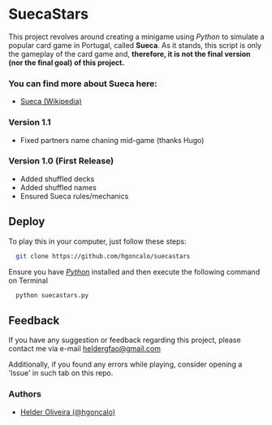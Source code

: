 
# SuecaStars
This project revolves around creating a minigame using *Python* to simulate a popular card game in Portugal, called **Sueca**. As it stands, this script is only the gameplay of the card game and, **therefore, it is not the final version (nor the final goal) of this project.**



### You can find more about **Sueca** here:

 - [Sueca (Wikipedia)](https://en.wikipedia.org/wiki/Sueca_(card_game))

### Version 1.1 

- Fixed partners name chaning mid-game (thanks Hugo)

### Version 1.0 (First Release)

- Added shuffled decks
- Added shuffled names
- Ensured Sueca rules/mechanics


## Deploy

To play this in your computer, just follow these steps:

```bash
  git clone https://github.com/hgoncalo/suecastars
```

Ensure you have [*Python*](https://www.python.org/downloads/) installed and then execute the following command on Terminal 

```bash
  python suecastars.py
```


## Feedback

If you have any suggestion or feedback regarding this project, please contact me via e-mail heldergfao@gmail.com

Additionally, if you found any errors while playing, consider opening a 'Issue' in such tab on this repo.
### Authors

- [Helder Oliveira (@hgoncalo)](https://www.github.com/hgoncalo)


